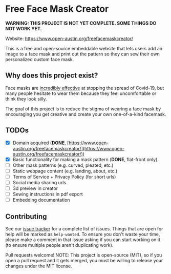 # Free Face Mask Creator

**WARNING: THIS PROJECT IS NOT YET COMPLETE. SOME THINGS DO NOT WORK YET.**

Website: https://www.open-austin.org/freefacemaskcreator/

This is a free and open-source embeddable website that lets users
add an image to a face mask and print out the pattern so they can
sew their own personalized custom face mask.

## Why does this project exist?

Face masks are [incredibly effective](https://www.livescience.com/face-masks-eye-protection-covid-19-prevention.html)
at stopping the spread of Covid-19, but many people hesitate to
wear them because they feel uncomfortable or think they look silly.

The goal of this project is to reduce the stigma of wearing a face
mask by encouraging you get creative and create your own one-of-a-kind
facemask.

## TODOs

* [x] Domain acquired (**DONE**, [https://www.open-austin.org/freefacemaskcreator/](https://www.open-austin.org/freefacemaskcreator/))
* [x] Basic functionality for making a mask pattern (**DONE**, flat-front only)
* [ ] Other mask patterns (e.g. curved, pleated, etc.)
* [ ] Static webpage content (e.g. landing, about, etc.)
* [ ] Terms of Service + Privacy Policy (for short urls)
* [ ] Social media sharing urls
* [ ] 3d preview in creator
* [ ] Sewing instructions in pdf export
* [ ] Embedding documentation

## Contributing

See our [issue tracker](https://github.com/open-austin/freefacemaskcreator/issues)
for a complete list of issues. Things that are open for help will
be marked as `help-wanted`. To ensure you don't waste your time,
please make a comment in that issue asking if you can start working
on it (to ensure multiple people aren't duplicating work).

Pull requests welcome! NOTE: This project is open-source (MIT),
so if you open a pull request and it gets merged, you must be
willing to release your changes under the MIT license.

